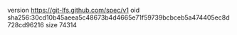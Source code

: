 version https://git-lfs.github.com/spec/v1
oid sha256:30cd10b45aeea5c48673b4d4665e71f59739bcbceb5a474405ec8d728cd96216
size 74314
